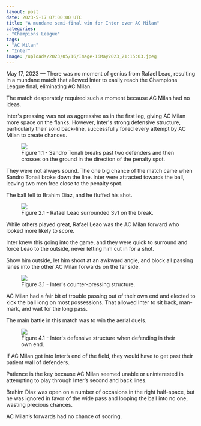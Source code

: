 ```yaml
---
layout: post
date: 2023-5-17 07:00:00 UTC
title: "A mundane semi-final win for Inter over AC Milan"
categories: 
- "Champions League"
tags: 
- "AC Milan"
- "Inter"
image: /uploads/2023/05/16/Image-16May2023_21:15:03.jpeg
---
```


May 17, 2023 — There was no moment of genius from Rafael Leao, resulting in a mundane match that allowed Inter to easily reach the Champions League final, eliminating AC Milan.

<!---more--->

The match desperately required such a moment because AC Milan had no ideas. 

Inter's pressing was not as aggressive as in the first leg, giving AC Milan more space on the flanks. However, Inter's strong defensive structure, particularly their solid back-line, successfully foiled every attempt by AC Milan to create chances. 

<figure>
    <img src="https://tacticsjournal.com/uploads/2023/05/16/Image-16May2023_21:15:03.jpeg">
    <figcaption>Figure 1.1 - Sandro Tonali breaks past two defenders and then crosses on the ground in the direction of the penalty spot.</figcaption>
</figure> 

They were not always sound. The one big chance of the match came when Sandro Tonali broke down the line. Inter were attracted towards the ball, leaving two men free close to the penalty spot.

The ball fell to Brahim Diaz, and he fluffed his shot. 

<figure>
    <img src="https://tacticsjournal.com/uploads/2023/05/16/Image-16May2023_21:15:16.jpeg">
    <figcaption>Figure 2.1 - Rafael Leao surrounded 3v1 on the break.</figcaption>
</figure> 

While others played great, Rafael Leao was the AC Milan forward who looked more likely to score. 

Inter knew this going into the game, and they were quick to surround and force Leao to the outside, never letting him cut in for a shot. 

Show him outside, let him shoot at an awkward angle, and block all passing lanes into the other AC Milan forwards on the far side. 

<figure>
    <img src="https://tacticsjournal.com/uploads/2023/05/16/Image-16May2023_21:15:27.jpeg">
    <figcaption>Figure 3.1 - Inter's counter-pressing structure.</figcaption>
</figure> 

AC Milan had a fair bit of trouble passing out of their own end and elected to kick the ball long on most possessions. That allowed Inter to sit back, man-mark, and wait for the long pass. 

The main battle in this match was to win the aerial duels. 

<figure>
    <img src="https://tacticsjournal.com/uploads/2023/05/16/Image-16May2023_21:15:38.jpeg">
    <figcaption>Figure 4.1 - Inter's defensive structure when defending in their own end.</figcaption>
</figure> 

If AC Milan got into Inter’s end of the field, they would have to get past their patient wall of defenders.

Patience is the key because AC Milan seemed unable or uninterested in attempting to play through Inter’s second and back lines. 

Brahim Diaz was open on a number of occasions in the right half-space, but he was ignored in favor of the wide pass and looping the ball into no one, wasting precious chances. 

AC Milan’s forwards had no chance of scoring.
